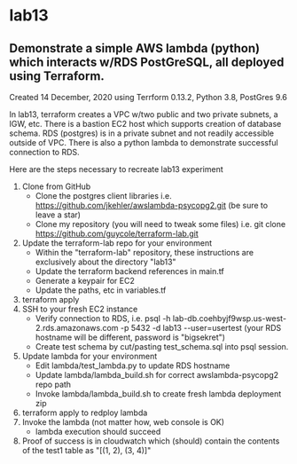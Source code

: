 # lab13
## Demonstrate a simple AWS lambda (python) which interacts w/RDS PostGreSQL, all deployed using Terraform.

Created 14 December, 2020 using Terrform 0.13.2, Python 3.8, PostGres 9.6

In lab13, terraform creates a VPC w/two public and two private subnets, a IGW, etc.  There is a bastion EC2 host which supports creation of database schema.  RDS (postgres) is in a private subnet and not readily accessible outside of VPC.  There is also a python lambda to demonstrate successful connection to RDS. 

Here are the steps necessary to recreate lab13 experiment

1. Clone from GitHub
    * Clone the postgres client libraries i.e. https://github.com/jkehler/awslambda-psycopg2.git (be sure to leave a star)
    * Clone my repository (you will need to tweak some files) i.e. git clone https://github.com/guycole/terraform-lab.git 
2. Update the terraform-lab repo for your environment
    * Within the "terraform-lab" repository, these instructions are exclusively about the directory "lab13"
    * Update the terraform backend references in main.tf 
    * Generate a keypair for EC2
    * Update the paths, etc in variables.tf
3. terraform apply
4. SSH to your fresh EC2 instance 
    * Verify connection to RDS, i.e. psql -h lab-db.coehbyjf9wsp.us-west-2.rds.amazonaws.com -p 5432 -d lab13 --user=usertest (your RDS hostname will be different, password is "bigsekret")
    * Create test schema by cut/pasting test_schema.sql into psql session.
5. Update lambda for your environment
    * Edit lambda/test_lambda.py to update RDS hostname
    * Update lambda/lambda_build.sh for correct awslambda-psycopg2 repo path
    * Invoke lambda/lambda_build.sh to create fresh lambda deployment zip
6. terraform apply to redploy lambda
7. Invoke the lambda (not matter how, web console is OK)
    * lambda execution should succeed
8. Proof of success is in cloudwatch which (should) contain the contents of the test1 table as "[(1, 2), (3, 4)]"